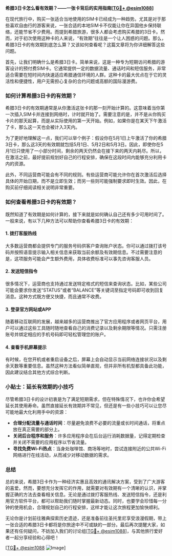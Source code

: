 **希腊3日卡怎么看有效期？——一张卡背后的实用指南[[TG💪+ @esim1088](https://t.me/s/esim1088)]**

在现代旅行中，购买一张适合当地使用的SIM卡已经成为一种趋势。尤其是对于那些喜欢自由行的游客来说，一张合适的本地SIM卡不仅能让你在异国他乡保持联络，还能节省不少费用。而提到希腊旅游，很多人都会考虑购买希腊的3日卡。然而，对于初次使用这种卡的人来说，“有效期”往往是一个让人困惑的问题。那么，希腊3日卡的有效期到底怎么算？又该如何查看呢？这篇文章将为你详细解答这些问题。

首先，让我们明确什么是希腊3日卡。简单来说，这是一种专为短期访问希腊的游客设计的预付费SIM卡。它通常提供一定的数据流量、通话时间和短信服务，非常适合需要在短时间内快速适应希腊通信环境的人群。这种卡的最大优点在于它的灵活性和便捷性，用户无需担心复杂的合约问题或高额的国际漫游费。

### **如何计算希腊3日卡的有效期？**

希腊3日卡的有效期通常是从你激活这张卡的那一刻开始计算的。这意味着当你第一次插入SIM卡并连接到网络时，计时就开始了。需要注意的是，并不是从你购买卡片的那天起算，而是从实际使用的第一天开始。例如，如果你是在某天下午激活了卡，那么这一天也会被计入3天内。

为了更好地理解这一点，我们可以举个例子：假设你在5月1日上午激活了你的希腊3日卡，那么这3天的有效期就包括5月1日、5月2日和5月3日。因此，即使你在5月1日只使用了一小部分时间，剩余的两天仍然会在接下来的两天内耗尽。所以，在激活之前，最好提前规划好自己的行程安排，确保在这段时间内能够充分利用卡内的资源。

此外，不同运营商可能会有不同的规则。有些运营商可能允许你在首次激活后选择具体的开始日期，而不是立即生效；而另一些则可能强制要求即时生效。因此，在购买前仔细阅读相关说明非常重要。

### **如何查看希腊3日卡的有效期？**

既然知道了有效期是如何计算的，接下来就是如何确认自己还有多少可用时间了。一般来说，有以下几种方法可以帮助你查看希腊3日卡的有效期：

#### **1. 拨打客服热线**
大多数运营商都会提供专门的服务号码供客户查询账户状态。你可以通过拨打该号码并按照语音提示输入相关信息来获取当前余额及有效期信息。不过需要注意的是，这项服务可能会产生额外费用，具体收费标准可以事先咨询客服人员。

#### **2. 发送短信指令**
很多情况下，运营商也支持通过发送特定格式的短信来查询状态。比如，某些公司可能会要求你发送“STATUS”或者“BALANCE”等关键词至指定号码即可收到回复消息。这种方式既方便又快捷，而且通常不收费。

#### **3. 登录官方网站或APP**
随着移动互联网的发展，越来越多的运营商推出了官方应用程序或者网页平台，用户可以通过这些工具随时随地查看自己的消费记录以及剩余期限等情况。只需注册账号并绑定相应的手机号码即可轻松管理您的账户。

#### **4. 查看手机屏幕提示**
有时候，在您开机或者重启设备之后，屏幕上会自动显示当前网络连接状况以及剩余天数等重要信息。虽然这种方法看似简单直观，但并非所有机型都具备此功能，因此建议结合其他方式综合判断。

### **小贴士：延长有效期的小技巧**

尽管希腊3日卡的设计初衷是为了满足短期需求，但在特殊情况下，也许你会希望延长其使用寿命。虽然直接延长有效期并不常见，但还是有一些小技巧可以让您尽可能地最大化利用手中的资源：

- **合理分配流量与通话时间**：尽量避免浪费不必要的流量或长时间通话，将重点放在真正需要的部分上。
- **关闭后台程序和服务**：许多应用程序会在后台运行消耗数据量，记得定期检查并关闭不需要的应用程序以节省流量。
- **寻找免费Wi-Fi热点**：当身处咖啡馆、商场等地时，尝试连接附近的公共Wi-Fi网络进行在线活动，从而减少对移动数据的需求。

### **总结**

总的来说，希腊3日卡作为一种经济实惠且高效的通讯解决方案，受到了广大游客的喜爱。然而，要想充分发挥它的作用，就需要对有效期有一个清晰的认识，并掌握正确的方法去查看相关信息。无论是通过拨打客服热线、发送短信指令，还是利用官方软件平台，都可以帮助我们随时掌握最新动态。同时，也要学会珍惜每一分钟的使用机会，合理规划自己的行程安排，这样才能让这次旅程更加愉快顺利。

无论你是计划前往雅典探索历史遗迹，还是准备前往圣托里尼享受浪漫假期，带上一张合适的希腊3日卡都将是你旅途中不可或缺的一部分。最后再次提醒大家，如果还有任何疑问，不妨加入我们的讨论组[[TG💪+ @esim1088](https://t.me/s/esim1088)]，与其他旅行爱好者一起分享经验和心得吧！

[[TG💪+ @esim1088](https://t.me/s/esim1088) ![Image](https://i.postimg.cc/4NQfJmqS/Snipaste-2025-05-13-00-14-12.png)]